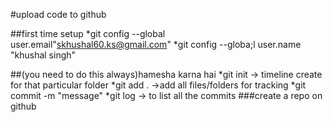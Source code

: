 #upload code to github

##first time setup
*git config --global user.email"skhushal60.ks@gmail.com"
*git config --globa;l user.name "khushal singh"

##(you need to do this always)hamesha karna hai
*git init -> timeline create for that particular folder
*git add . ->add all files/folders for tracking
*git commit -m "message"
*git log -> to list all the commits
###create a repo on github
